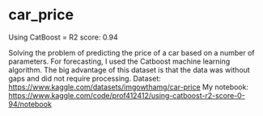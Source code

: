 # car_price
Using CatBoost = R2 score: 0.94

Solving the problem of predicting the price of a car based on a number of parameters.
For forecasting, I used the Catboost machine learning algorithm.
The big advantage of this dataset is that the data was without gaps and did not require processing.
Dataset: https://www.kaggle.com/datasets/imgowthamg/car-price
My notebook: https://www.kaggle.com/code/prof412412/using-catboost-r2-score-0-94/notebook
